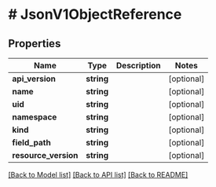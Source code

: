 # # JsonV1ObjectReference

## Properties

Name | Type | Description | Notes
------------ | ------------- | ------------- | -------------
**api_version** | **string** |  | [optional]
**name** | **string** |  | [optional]
**uid** | **string** |  | [optional]
**namespace** | **string** |  | [optional]
**kind** | **string** |  | [optional]
**field_path** | **string** |  | [optional]
**resource_version** | **string** |  | [optional]

[[Back to Model list]](../../README.md#models) [[Back to API list]](../../README.md#endpoints) [[Back to README]](../../README.md)
